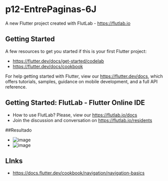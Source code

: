 # p12-EntrePaginas-6J

A new Flutter project created with FlutLab - https://flutlab.io

## Getting Started

A few resources to get you started if this is your first Flutter project:

- https://flutter.dev/docs/get-started/codelab
- https://flutter.dev/docs/cookbook

For help getting started with Flutter, view our
https://flutter.dev/docs, which offers tutorials,
samples, guidance on mobile development, and a full API reference.

## Getting Started: FlutLab - Flutter Online IDE

- How to use FlutLab? Please, view our https://flutlab.io/docs
- Join the discussion and conversation on https://flutlab.io/residents

##Resultado
- ![image](https://github.com/dianadianaxd/p12-EntrePagina-6J/assets/159160020/bc679826-df01-4d21-bd1d-4e456f97039d)
-  ![image](https://github.com/dianadianaxd/p12-EntrePagina-6J/assets/159160020/7666fc71-d749-4963-9322-66a1dff57339)
  ## LInks
  - https://docs.flutter.dev/cookbook/navigation/navigation-basics


